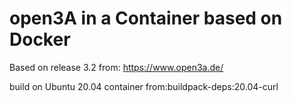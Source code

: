 # open3A in a Container based on Docker
Based on release 3.2 from:
https://www.open3a.de/

build on Ubuntu 20.04 container from:buildpack-deps:20.04-curl

